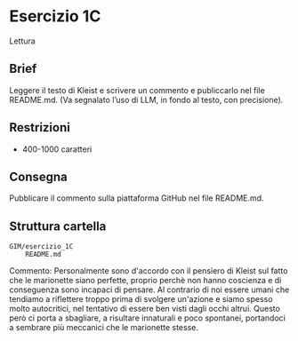 # Esercizio 1C
Lettura

## Brief
Leggere il testo di Kleist e scrivere un commento e publiccarlo nel file README.md.
(Va segnalato l’uso di LLM, in fondo al testo, con precisione). 

## Restrizioni
- 400-1000 caratteri

## Consegna
Pubblicare il commento sulla piattaforma GitHub nel file README.md.

## Struttura cartella
```
GIM/esercizio_1C
	README.md
``` 
Commento:
Personalmente sono d'accordo con il pensiero di Kleist sul fatto che le marionette siano perfette, proprio perchè non hanno coscienza e di conseguenza sono incapaci di pensare.
Al contrario di noi essere umani che tendiamo a riflettere troppo prima di svolgere un'azione e siamo spesso molto autocritici, nel tentativo di essere ben visti dagli occhi altrui.
Questo però ci porta a sbagliare, a risultare innaturali e poco spontanei, portandoci a sembrare più meccanici che le marionette stesse.
